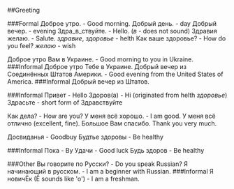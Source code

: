 ##Greeting

###Formal
Доброе утро.   - Good morning.
Добрый день. - day
Добрый вечер. - evening
Здра_в_ствуйте. - Hello. (_в_ - does not sound)
Здравия желаю. - Salute. 
_здравие_, _здоровье_ - helth
Как ваше здоровье? - How do you feel? 
_желаю_ - wish

Доброе утро Вам в Украине. - Good morning to you in Ukraine.
###Informal
Доброе утро Тебе в Украине.
Добрый вечер из Соединённых Штатов Америки. - Good evening from the United States of America.
###Informal
Добрый вечер из Штатов.


###Informal
Привет - Hello
Здоров(а) - Hi (originated from helth _здоровье_)
Здрасьте - short form of Здравствуйте

Как дела? - How are you?
У меня всё хорошо. - I am good.
У меня всё отлично (excellent, fine).
Большое Вам спасибо. Thank you very much.

Досвиданья - Goodbuy
Будтье здоровы - Be healthy

###Informal
Пока - By
Удачи - Good luck
Будь здоров - Be healthy



###Other
Вы говорите по Русски? - Do you speak Russian?
Я начинающий в русском. - I am a beginner with Russian.
###Informal
Я новичЁк (Ё sounds like 'o') - I am a freshman.
